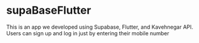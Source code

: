 # supaBaseFlutter
This is an app we developed using Supabase, Flutter, and Kavehnegar API. Users can sign up and log in just by entering their mobile number
